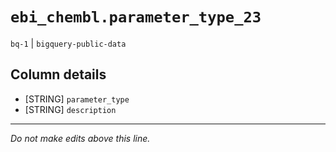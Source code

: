 # `ebi_chembl.parameter_type_23`
`bq-1` | `bigquery-public-data`

## Column details
* [STRING]    `parameter_type`
* [STRING]    `description`

-------------------------------------------------------------------------------
*Do not make edits above this line.*

